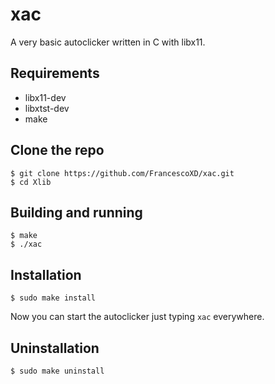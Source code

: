 # xac
A very basic autoclicker written in C with libx11.

## Requirements
- libx11-dev
- libxtst-dev
- make

## Clone the repo
```
$ git clone https://github.com/FrancescoXD/xac.git
$ cd Xlib
```

## Building and running
```
$ make
$ ./xac
```

## Installation
```
$ sudo make install
```

Now you can start the autoclicker just typing `xac` everywhere. 

## Uninstallation
```
$ sudo make uninstall
```

